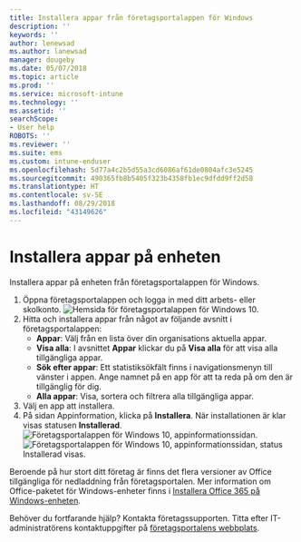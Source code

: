 ```yaml
---
title: Installera appar från företagsportalappen för Windows
description: ''
keywords: ''
author: lenewsad
ms.author: lanewsad
manager: dougeby
ms.date: 05/07/2018
ms.topic: article
ms.prod: ''
ms.service: microsoft-intune
ms.technology: ''
ms.assetid: ''
searchScope:
- User help
ROBOTS: ''
ms.reviewer: ''
ms.suite: ems
ms.custom: intune-enduser
ms.openlocfilehash: 5d77a4c2b5d55a3cd6086af61de0804afc3e5245
ms.sourcegitcommit: 490365fb8b5405f323b4358fb1ec9dfdd9ff2d58
ms.translationtype: HT
ms.contentlocale: sv-SE
ms.lasthandoff: 08/29/2018
ms.locfileid: "43149626"
---
```

# <a name="install-apps-on-your-device"></a>Installera appar på enheten
Installera appar på enheten från företagsportalappen för Windows.

1. Öppna företagsportalappen och logga in med ditt arbets- eller skolkonto.
![Hemsida för företagsportalappen för Windows 10.](./media/RS1_AppDetailsPage_Installed_03.png)
2. Hitta och installera appar från något av följande avsnitt i företagsportalappen:
    * **Appar**: Välj från en lista över din organisations aktuella appar. 
    * **Visa alla**: I avsnittet **Appar** klickar du på **Visa alla** för att visa alla tillgängliga appar.
    * **Sök efter appar**: Ett statistiksökfält finns i navigationsmenyn till vänster i appen. Ange namnet på en app för att ta reda på om den är tillgänglig för dig.
    * **Alla appar**: Visa, sortera och filtrera alla tillgängliga appar.
3. Välj en app att installera.
4. På sidan Appinformation, klicka på **Installera**. När installationen är klar visas statusen **Installerad**.
![Företagsportalappen för Windows 10, appinformationssidan.](./media/RS1_AppDetailsPage_Installed_02.png)  
![Företagsportalappen för Windows 10, appinformationssidan, status Installerad visas.](./media/RS1_AppDetailsPage_Installed_01.png)    

 Beroende på hur stort ditt företag är finns det flera versioner av Office tillgängliga för nedladdning från företagsportalen. Mer information om Office-paketet för Windows-enheter finns i [Installera Office 365 på Windows-enheten](./install-office-windows.md).

Behöver du fortfarande hjälp? Kontakta företagssupporten. Titta efter IT-administratörens kontaktuppgifter på [företagsportalens webbplats](https://go.microsoft.com/fwlink/?linkid=2010980).
